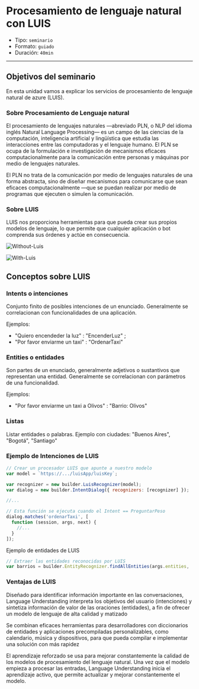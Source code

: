 # Procesamiento de lenguaje natural con LUIS

* Tipo: `seminario`
* Formato: `guiado`
* Duración: `40min`

***

## Objetivos del seminario

En esta unidad vamos a explicar  los servicios de procesamiento de lenguaje
natural de azure (LUIS).

### Sobre Procesamiento de Lenguaje natural

El procesamiento de lenguajes naturales —abreviado PLN, o NLP del idioma inglés
Natural Language Processing— es un campo de las ciencias de la computación,
inteligencia artificial y lingüística que estudia las interacciones entre las
computadoras y el lenguaje humano. El PLN se ocupa de la formulación e
investigación de mecanismos eficaces computacionalmente para la comunicación
entre personas y máquinas por medio de lenguajes naturales.

El PLN no trata de la comunicación por medio de lenguajes naturales de una
forma abstracta, sino de diseñar mecanismos para comunicarse que sean
eficaces computacionalmente —que se puedan realizar por medio de programas que
ejecuten o simulen la comunicación.

### Sobre LUIS

LUIS nos proporciona herramientas para que pueda crear sus propios modelos
de lenguaje, lo que permite que cualquier aplicación o bot comprenda
sus órdenes y actúe en consecuencia.

![Without-Luis](https://user-images.githubusercontent.com/3615859/35949336-fa5e4ffa-0c3e-11e8-8635-7c188217634a.PNG)

![With-Luis](https://user-images.githubusercontent.com/3615859/35949335-fa2b1c2a-0c3e-11e8-9747-1a5cfb732c84.PNG)

## Conceptos sobre LUIS

### Intents o intenciones

Conjunto finito de posibles intenciones de un enunciado. Generalmente se
correlacionan con funcionalidades de una aplicación.

Ejemplos:

* "Quiero encendeder la luz" : "EncenderLuz" ;
* "Por favor enviarme un taxi" : "OrdenarTaxi"

### Entities o entidades

Son partes de un enunciado, generalmente adjetivos o sustantivos que representan
una entidad. Generalmente se correlacionan con parámetros de una funcionalidad.

Ejemplos:

* "Por favor enviarme un taxi a Olivos" : "Barrio: Olivos"

### Listas

Listar entidades o palabras.
Ejemplo con ciudades: "Buenos Aires", "Bogotá", "Santiago"

### Ejemplo de Intenciones de LUIS

```js
// Crear un procesador LUIS que apunte a nuestro modelo
var model = `https://.../luisApp/luisKey`;

var recognizer = new builder.LuisRecognizer(model);
var dialog = new builder.IntentDialog({ recognizers: [recognizer] });

//...

// Esta función se ejecuta cuando el Intent == PreguntarPeso
dialog.matches('ordenarTaxi', [
  function (session, args, next) {
    //...
  }
]);
```

Ejemplo de entidades de LUIS

```js
// Extraer las entidades reconocidas por LUIS
var barrios = builder.EntityRecognizer.findAllEntities(args.entities, 'lugar');
```

### Ventajas de LUIS

Diseñado para identificar información importante en las conversaciones,
Language Understanding interpreta los objetivos del usuario (intenciones) y
sintetiza información de valor de las oraciones (entidades), a fin de ofrecer un
modelo de lenguaje de alta calidad y matizado

Se combinan eficaces herramientas para desarrolladores con diccionarios de
entidades y aplicaciones precompiladas personalizables, como calendario,
música y dispositivos, para que pueda compilar e implementar una solución con
más rapidez

El aprendizaje reforzado se usa para mejorar constantemente la calidad de
los modelos de procesamiento del lenguaje natural. Una vez que el modelo
empieza a procesar las entradas, Language Understanding inicia el
aprendizaje activo, que permite actualizar y mejorar constantemente el modelo.
